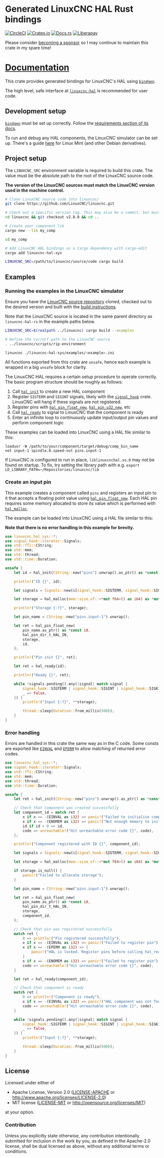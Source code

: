 # Generated LinuxCNC HAL Rust bindings

[![CircleCI](https://circleci.com/gh/jamwaffles/linuxcnc-hal-rs.svg?style=shield)](https://circleci.com/gh/jamwaffles/linuxcnc-hal-rs)
[![Crates.io](https://img.shields.io/crates/v/linuxcnc-hal-sys.svg)](https://crates.io/crates/linuxcnc-hal-sys)
[![Docs.rs](https://docs.rs/linuxcnc-hal-sys/badge.svg)](https://docs.rs/linuxcnc-hal-sys)
[![Liberapay](https://img.shields.io/badge/donate-liberapay-yellow.svg)](https://liberapay.com/jamwaffles)

Please consider [becoming a sponsor](https://github.com/sponsors/jamwaffles/) so I may continue to maintain this crate in my spare time!

# [Documentation](https://docs.rs/linuxcnc-hal-sys)

This crate provides generated bindings for LinuxCNC's HAL using [`bindgen`].

The high level, safe interface at [`linuxcnc-hal`] is recommended for user code.

## Development setup

[`bindgen`](https://github.com/rust-lang/rust-bindgen) must be set up correctly. Follow the
[requirements section of its docs](https://rust-lang.github.io/rust-bindgen/requirements.html).

To run and debug any HAL components, the LinuxCNC simulator can be set up. There's a guide
[here](https://wapl.es/cnc/2020/01/25/linuxcnc-simulator-build-linux-mint.html) for Linux Mint
(and other Debian derivatives).

## Project setup

The `LINUXCNC_SRC` environment variable is required to build this crate. The value must be the
absolute path to the root of the LinuxCNC source code.

**The version of the LinuxCNC sources must match the LinuxCNC version used in the machine
control.**

```bash
# Clone LinuxCNC source code into linuxcnc/
git clone https://github.com/LinuxCNC/linuxcnc.git

# Check out a specific version tag. This may also be a commit, but must match the version in use by the machine control.
cd linuxcnc && git checkout v2.8.0 && cd ..

# Create your component lib
cargo new --lib my_comp

cd my_comp

# Add LinuxCNC HAL bindings as a Cargo dependency with cargo-edit
cargo add linuxcnc-hal-sys

LINUXCNC_SRC=/path/to/linuxcnc/source/code cargo build
```

## Examples

### Running the examples in the LinuxCNC simulator

Ensure you have the [LinuxCNC source repository](https://github.com/linuxcnc/linuxcnc) cloned,
checked out to the desired version and built with the [build
instructions](http://linuxcnc.org/docs/devel/html/code/building-linuxcnc.html).

Note that the LinuxCNC source is located in the same parent directory as `linuxcnc-hal-rs` in
the example paths below.

```bash
LINUXCNC_SRC=$(realpath ../linuxcnc) cargo build --examples

# Define the correct path to the LinuxCNC source
. ../linuxcnc/scripts/rip-environment

linuxcnc ./linuxcnc-hal-sys/examples/<example>.ini
```
All functions exported from this crate are `unsafe`, hence each example is wrapped in a big
`unsafe` block for clarity.

The LinuxCNC HAL requires a certain setup procedure to operate correctly. The basic program
structure should be roughly as follows:

1. Call [`hal_init`] to create a new HAL component
1. Register `SIGTERM` and `SIGINT` signals, likely with the [`signal_hook`] crate. LinuxCNC will
hang if these signals are not registered.
1. Register pins with [`hal_pin_float_new`], [`hal_pin_u32_new`], etc
1. Call [`hal_ready`] to signal to LinuxCNC that the component is ready
1. Enter an infinite loop to continuously update input/output pin values and perform component
logic

These examples can be loaded into LinuxCNC using a HAL file similar to this:

```
loadusr -W /path/to/your/component/target/debug/comp_bin_name
net input-1 spindle.0.speed-out pins.input-1
```

If LinuxCNC is configured to run in place, `liblinuxcnchal.so.0` may not be found on startup. To
fix, try setting the library path with e.g. `export LD_LIBRARY_PATH=~/Repositories/linuxcnc/lib`

### Create an input pin

This example creates a component called `pins` and registers an input pin to it that accepts a
floating point value using [`hal_pin_float_new`]. Each HAL pin requires some memory allocated to
store its value which is performed with [`hal_malloc`].

The example can be loaded into LinuxCNC using a HAL file similar to this:

**Note that there is no error handling in this example for brevity.**

```rust
use linuxcnc_hal_sys::*;
use signal_hook::iterator::Signals;
use std::ffi::CString;
use std::mem;
use std::thread;
use std::time::Duration;

unsafe {
    let id = hal_init(CString::new("pins").unwrap().as_ptr() as *const i8);

    println!("ID {}", id);

    let signals = Signals::new(&[signal_hook::SIGTERM, signal_hook::SIGINT]).unwrap();

    let storage = hal_malloc(mem::size_of::<*mut f64>() as i64) as *mut *mut f64;

    println!("Storage {:?}", storage);

    let pin_name = CString::new("pins.input-1").unwrap();

    let ret = hal_pin_float_new(
        pin_name.as_ptr() as *const i8,
        hal_pin_dir_t_HAL_IN,
        storage,
        id,
    );

    println!("Pin init {}", ret);

    let ret = hal_ready(id);

    println!("Ready {}", ret);

    while !signals.pending().any(|signal| match signal {
        signal_hook::SIGTERM | signal_hook::SIGINT | signal_hook::SIGKILL => true,
        _ => false,
    }) {
        println!("Input {:?}", **storage);

        thread::sleep(Duration::from_millis(500));
    }
}
```

### Error handling

Errors are handled in this crate the same way as in the C code. Some consts are exported like
[`EINVAL`] and [`EPERM`] to allow matching of returned error codes.

```rust
use linuxcnc_hal_sys::*;
use signal_hook::iterator::Signals;
use std::ffi::CString;
use std::mem;
use std::thread;
use std::time::Duration;

unsafe {
    let ret = hal_init(CString::new("pins").unwrap().as_ptr() as *const i8);

    // Check that component was created successfully
    let component_id = match ret {
        x if x == -(EINVAL as i32) => panic!("Failed to initialise component"),
        x if x == -(ENOMEM as i32) => panic!("Not enough memory to initialise component"),
        id if id > 0 => id,
        code => unreachable!("Hit unreachable error code {}", code),
    };

    println!("Component registered with ID {}", component_id);

    let signals = Signals::new(&[signal_hook::SIGTERM, signal_hook::SIGINT]).unwrap();

    let storage = hal_malloc(mem::size_of::<*mut f64>() as i64) as *mut *mut f64;

    if storage.is_null() {
        panic!("Failed to allocate storage");
    }

    let pin_name = CString::new("pins.input-1").unwrap();

    let ret = hal_pin_float_new(
        pin_name.as_ptr() as *const i8,
        hal_pin_dir_t_HAL_IN,
        storage,
        component_id,
    );

    // Check that pin was registered successfully
    match ret {
        0 => println!("Pin registered successfully"),
        x if x == -(EINVAL as i32) => panic!("Failed to register pin"),
        x if x == -(EPERM as i32) => {
            panic!("HAL is locked. Register pins before calling hal_ready()`")
        }
        x if x == -(ENOMEM as i32) => panic!("Failed to register pin"),
        code => unreachable!("Hit unreachable error code {}", code),
    }

    let ret = hal_ready(component_id);

    // Check that component is ready
    match ret {
        0 => println!("Component is ready"),
        x if x == -(EINVAL as i32) => panic!("HAL component was not found or is already ready"),
        code => unreachable!("Hit unreachable error code {}", code),
    }

    while !signals.pending().any(|signal| match signal {
        signal_hook::SIGTERM | signal_hook::SIGINT | signal_hook::SIGKILL => true,
        _ => false,
    }) {
        println!("Input {:?}", **storage);

        thread::sleep(Duration::from_millis(500));
    }
}
```
[`linuxcnc-hal`]: https://docs.rs/linuxcnc-hal
[`bindgen`]: https://docs.rs/bindgen
[`signal_hook`]: https://docs.rs/signal_hook

## License

Licensed under either of

- Apache License, Version 2.0 ([LICENSE-APACHE](LICENSE-APACHE) or
  <http://www.apache.org/licenses/LICENSE-2.0>)
- MIT license ([LICENSE-MIT](LICENSE-MIT) or <http://opensource.org/licenses/MIT>)

at your option.

### Contribution

Unless you explicitly state otherwise, any contribution intentionally submitted for inclusion in the
work by you, as defined in the Apache-2.0 license, shall be dual licensed as above, without any
additional terms or conditions.

[`hal_init`]: https://docs.rs/linuxcnc-hal-sys/latest/linuxcnc_hal_sys/fn.hal_init.html
[`hal_malloc`]: https://docs.rs/linuxcnc-hal-sys/latest/linuxcnc_hal_sys/fn.hal_malloc.html
[`hal_ready`]: https://docs.rs/linuxcnc-hal-sys/latest/linuxcnc_hal_sys/fn.hal_ready.html
[`hal_pin_u32_new`]: https://docs.rs/linuxcnc-hal-sys/latest/linuxcnc_hal_sys/fn.hal_pin_u32_new.html
[`hal_pin_float_new`]: https://docs.rs/linuxcnc-hal-sys/latest/linuxcnc_hal_sys/fn.hal_pin_float_new.html
[`EINVAL`]: https://docs.rs/linuxcnc-hal-sys/latest/linuxcnc_hal_sys/constant.EINVAL.html
[`EPERM`]: https://docs.rs/linuxcnc-hal-sys/latest/linuxcnc_hal_sys/constant.EPERM.html
